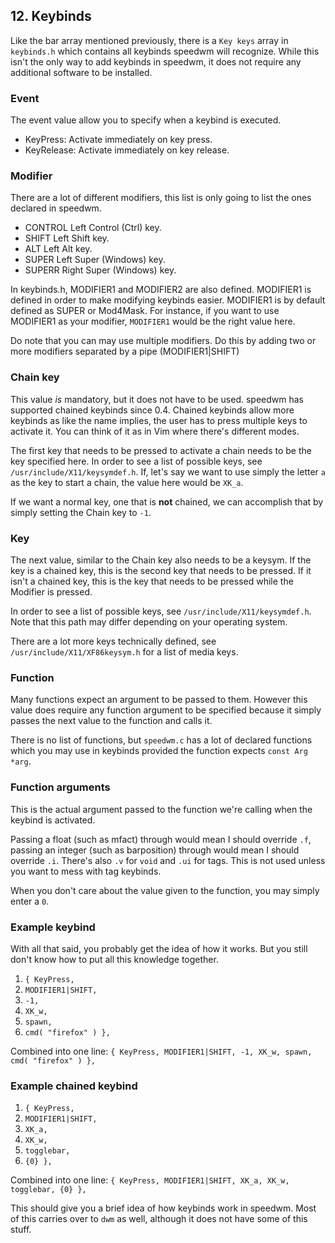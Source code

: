 ## 12. Keybinds

Like the bar array mentioned previously, there is a `Key keys` array in `keybinds.h` which contains all keybinds speedwm will recognize. While this isn't the only way to add keybinds in speedwm, it does not require any additional software to be installed.

### Event

The event value allow you to specify when a keybind is executed.

- KeyPress:               Activate immediately on key press.
- KeyRelease:             Activate immediately on key release.

### Modifier

There are a lot of different modifiers, this list is only going to list the ones declared in speedwm.

- CONTROL                 Left Control (Ctrl) key.
- SHIFT                   Left Shift key.
- ALT                     Left Alt key.
- SUPER                   Left Super (Windows) key.
- SUPERR                  Right Super (Windows) key.

In keybinds.h, MODIFIER1 and MODIFIER2 are also defined. MODIFIER1 is defined in order to make modifying keybinds easier. MODIFIER1 is by default defined as SUPER or Mod4Mask. For instance, if you want to use MODIFIER1 as your modifier, `MODIFIER1` would be the right value here.

Do note that you can may use multiple modifiers. Do this by adding two or more modifiers separated by a pipe (MODIFIER1|SHIFT)

### Chain key

This value *is* mandatory, but it does not have to be used. speedwm has supported chained keybinds since 0.4. Chained keybinds allow more keybinds as like the name implies, the user has to press multiple keys to activate it. You can think of it as in Vim where there's different modes.

The first key that needs to be pressed to activate a chain needs to be the key specified here. In order to see a list of possible keys, see `/usr/include/X11/keysymdef.h`. If, let's say we want to use simply the letter `a` as the key to start a chain, the value here would be `XK_a`.

If we want a normal key, one that is **not** chained, we can accomplish that by simply setting the Chain key to `-1`.

### Key

The next value, similar to the Chain key also needs to be a keysym. If the key is a chained key, this is the second key that needs to be pressed. If it isn't a chained key, this is the key that needs to be pressed while the Modifier is pressed.

In order to see a list of possible keys, see `/usr/include/X11/keysymdef.h`. Note that this path may differ depending on your operating system.

There are a lot more keys technically defined, see `/usr/include/X11/XF86keysym.h` for a list of media keys.

### Function

Many functions expect an argument to be passed to them. However this value does require any function argument to be specified because it simply passes the next value to the function and calls it.

There is no list of functions, but `speedwm.c` has a lot of declared functions which you may use in keybinds provided the function expects `const Arg *arg`.

### Function arguments

This is the actual argument passed to the function we're calling when the keybind is activated.

Passing a float (such as mfact) through would mean I should override `.f`, passing an integer (such as barposition) through would mean I should override `.i`. There's also `.v` for `void` and `.ui` for tags. This is not used unless you want to mess with tag keybinds.

When you don't care about the value given to the function, you may simply enter a `0`.

### Example keybind

With all that said, you probably get the idea of how it works. But you still don't know how to put all this knowledge together.

1. `{ KeyPress,`
2. `MODIFIER1|SHIFT,`
3. `-1,`
4. `XK_w,`
5. `spawn,`
6. `cmd( "firefox" ) },`

Combined into one line: `{ KeyPress, MODIFIER1|SHIFT, -1, XK_w, spawn, cmd( "firefox" ) },`

### Example chained keybind

1. `{ KeyPress,`
2. `MODIFIER1|SHIFT,`
3. `XK_a,`
4. `XK_w,`
5. `togglebar,`
6. `{0} },`

Combined into one line: `{ KeyPress, MODIFIER1|SHIFT, XK_a, XK_w, togglebar, {0} },`

This should give you a brief idea of how keybinds work in speedwm. Most of this carries over to `dwm` as well, although it does not have some of this stuff.

